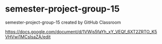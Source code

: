 # semester-project-group-15
semester-project-group-15 created by GitHub Classroom


https://docs.google.com/document/d/1VWjs5faYh_xY_VEQf_6XT2ZRTO_K5VHVwi1MCsIsaZA/edit
